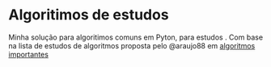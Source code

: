 # Algoritimos de estudos
  Minha solução para algoritimos comuns em Pyton, para estudos
    . Com base na lista de estudos de algoritmos proposta pelo @araujo88 em <a href="https://github.com/araujo88/important-algorithms">algoritmos importantes<a/>

